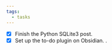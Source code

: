 ```yaml
---
tags:
  - tasks
---
```

- [x] Finish the Python SQLite3 post.
- [x] Set up the to-do plugin on Obsidian.
.